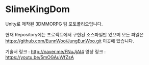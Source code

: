 # SlimeKingDom
Unity로 제작된 3DMMORPG 팀 포토폴리오입니다.

현재 Repository에는 프로젝트에서 구현된 소스파일만 있으며 
모든 파일은
https://github.com/EunnWoo/JungEunWoo.git 이곳에 있습니다.

기술서 링크 : http://naver.me/FNuJjAI4
영상 링크 : https://youtu.be/5mOGAuWfZsA
